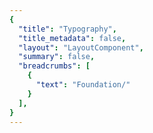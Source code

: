 ```yaml
---
{
  "title": "Typography",
  "title_metadata": false,
  "layout": "LayoutComponent",
  "summary": false,
  "breadcrumbs": [
    {
      "text": "Foundation/"
    }
  ],
}
---
```

<cdr-doc-tabs :labels="['Overview', 'Guidelines', 'Brand Typography']">
<template slot="Overview">
<cdr-doc-table-of-contents-shell>
  
Typography design tokens store the fundamental decisions of Cedar’s visual language: 
- Stores font specifications using variable names, not hard-coded values such as pixel values for font size
- Allows us to maintain a scalable, adjustable, and consistent visual system 
- Delivers updates to the brand identity with minimal impact to the code
- Specifies a hierarchical and semantically defined system

<br/>


## Typography Tokens

### Web 

<div style="overflow: hidden; white-space: nowrap; margin: 8px 0 8px 0;  padding: 16px 0 16px 8px; background-color: #FFFFFF ;"><typography-example name="cdr-text-default-body-compact" /> </div>

**cdr-text-default-body-compact**  <br>
**Suggested usage:** Use only for compact spacing with informational and supplemental body content

<table>
  <tbody>
    <tr>
      <td>cdr-text-default-body-compact-family </td>
      <td>Roboto, "Helvetica Neue", Helvetica,<br> Arial, sans-serif </td>
    </tr>
    <tr>
      <td>cdr-text-default-body-compact-style </td>
      <td>Normal </td>
    </tr>
    <tr>
      <td>cdr-text-default-body-compact-weight </td>
      <td>400 </td>
    </tr>
    <tr>
      <td>cdr-text-default-body-compact-spacing </td>
      <td>Normal </td>
    </tr>
    <tr>
      <td>cdr-text-default-body-compact-size </td>
      <td>14px </td>
    </tr>   
    <tr>
      <td>cdr-text-default-body-compact-height </td>
      <td>24px </td>
    </tr>   
  </tbody>
</table>

<br/>


<div style="overflow: hidden; white-space: nowrap; margin: 8px 0 8px 0;  padding: 16px 0 16px 8px; background-color: #FFFFFF ;"><typography-example name="cdr-text-default-body" /> </div>

**cdr-text-default-body**  <br>
**Suggested usage:** Default for body content. Uses a more open line height to font size ratio

<table>
  <tbody>
    <tr>
      <td>cdr-text-default-body-family </td>
      <td>Roboto, "Helvetica Neue", Helvetica,<br> Arial, sans-serif </td>
    </tr>
    <tr>
      <td>cdr-text-default-body-style </td>
      <td>Normal </td>
    </tr>
    <tr>
      <td>cdr-text-default-body-weight </td>
      <td>400 </td>
    </tr>
    <tr>
      <td>cdr-text-default-body-spacing </td>
      <td>Normal </td>
    </tr>
    <tr>
      <td>cdr-text-default-body-size </td>
      <td>16px </td>
    </tr>   
    <tr>
      <td>cdr-text-default-body-height  </td>
      <td>26px </td>
    </tr>   
  </tbody>
</table>

<br>

<div style="overflow: hidden; white-space: nowrap; margin: 0 0 8px 0; padding: 16px 0 16px 8px; background-color: #FFFFFF ;"> <typography-example name="cdr-text-editorial-body-compact" /> </div>

**cdr-text-editorial-body-compact**  <br>
**Suggested Usage:** Use only for compact spacing with editorial body content

<table>
  <tbody>
    <tr>
      <td>cdr-text-editorial-body-compact-family </td>
      <td>Sentinel, Roboto, "Helvetica Neue", Helvetica, Arial, sans-serif </td>
    </tr>
    <tr>
      <td>cdr-text-editorial-body-compact-style</td>
      <td>Normal </td>
    </tr>
    <tr>
      <td>cdr-text-editorial-body-compact-weight</td>
      <td>400 </td>
    </tr>
    <tr>
      <td>cdr-text-editorial-body-compact-spacing</td>
      <td>Normal </td>
    </tr>
    <tr>
      <td>cdr-text-editorial-body-compact-size</td>
      <td>18px </td>
    </tr>
    <tr>
      <td>cdr-text-editorial-body-compact-height</td>
      <td>28px </td>
    </tr>
  </tbody>
</table>

<br>

<div style="overflow: hidden; white-space: nowrap; margin: 0 0 8px 0; padding: 16px 0 16px 8px; background-color: #FFFFFF ;"> <typography-example name="cdr-text-editorial-body" /> </div>

**cdr-text-editorial-body**  <br>
**Suggested Usage:** Default for editorial long-form content. Uses a more open line height to font size ratio

<table>
  <tbody>
    <tr>
      <td>cdr-text-editorial-body-family </td>
      <td>Sentinel, Roboto, "Helvetica Neue", Helvetica, Arial, sans-serif </td>
    </tr>
    <tr>
      <td>cdr-text-editorial-body-style</td>
      <td>Normal </td>
    </tr>
    <tr>
      <td>cdr-text-editorial-body-weight</td>
      <td>400 </td>
    </tr>
    <tr>
      <td>cdr-text-editorial-body-spacing</td>
      <td>Normal </td>
    </tr>
    <tr>
      <td>cdr-text-editorial-body-size</td>
      <td>20px </td>
    </tr>
    <tr>
      <td>cdr-text-editorial-body-height</td>
      <td>32px </td>
    </tr>
  </tbody>
</table>


<br/>
<hr>


### Mobile

<div style="overflow: hidden; white-space: nowrap; font-family: Roboto; font-variant: normal; font-weight: 500; font-size: 34px; line-height: 40px; letter-spacing: normal; color: #292929; margin: 0 0 8px 0; padding: 16px 0 16px 8px; background-color: #FFFFFF ;">A different kind of company</div>

**Display 1** (Android) <br>
**Large Title** (iOS) <br>
**Suggested Usage:** Frequently used as the largest title for phone apps and can be used for page titles for larger devices 

<table>
  <tbody>
    <tr>
      <td>font-family </td>
      <td>Roboto </td>
    </tr>
    <tr>
      <td>font-weight</td>
      <td>Medium </td>
    </tr>
    <tr>
      <td>font-size</td>
      <td>34sp</td>
    </tr>
    <tr>
      <td>font-height</td>
      <td>40sp </td>
    </tr>
  </tbody>
</table>

<br>

<div style="overflow: hidden; white-space: nowrap; font-family: Sentinel; font-variant: normal; font-weight: 600; font-size: 28px; line-height: 36px; letter-spacing: normal; color: #292929; margin: 0 0 8px 0; padding: 16px 0 16px 8px; background-color: #FFFFFF ;">A different kind of company</div>

**Title 1** (Android and iOS)<br>
**Suggested Usage:** Content titles, level 1

<table>
  <tbody>
    <tr>
      <td width=160>font-family </td>
      <td>Sentinel </td>
    </tr>
    <tr>
      <td width=160>font-weight </td>
      <td>Semi Bold </td>
    </tr>
    <tr>
      <td width=160>font-size </td>
      <td>28sp </td>
    </tr>
    <tr>
      <td width=160>line-height </td>
      <td>36sp </td>
    </tr>   
  </tbody>
</table>

<br>

<div style="overflow: hidden; white-space: nowrap; font-family: Sentinel; font-variant: normal; font-weight: 600; font-size: 26px; line-height: 32px; letter-spacing: normal; color: #292929; margin: 0 0 8px 0; padding: 16px 0 16px 8px; background-color: #FFFFFF ;">A different kind of company</div>

**Title 2** (Android and iOS) <br>
**Suggested Usage:** Content titles, product names, level 2

<table>
  <tbody>
    <tr>
      <td>font-family </td>
      <td>Sentinel </td>
    </tr>
    <tr>
      <td>font-weight </td>
      <td>Semi Bold </td>
    </tr>
    <tr>
      <td>font-size </td>
      <td>26sp </td>
    </tr>
    <tr>
      <td>line-height </td>
      <td>32sp </td>
    </tr>   
  </tbody>
</table>

<br>

<div style="overflow: hidden; white-space: nowrap; font-family: Sentinel; font-variant: normal; font-weight: 600; font-size: 21px; line-height: 28px; letter-spacing: normal; color: #292929; margin: 0 0 8px 0; padding: 16px 0 16px 8px; background-color: #FFFFFF ;">A different kind of company</div>

**Title 3** (Android and iOS) <br>
**Suggested Usage:** Content titles, product names, product prices, level 3

<table>
  <tbody>
    <tr>
      <td>font-family </td>
      <td>Sentinel </td>
    </tr>
    <tr>
      <td>font-weight </td>
      <td>Semi Bold </td>
    </tr>
    <tr>
      <td>font-size </td>
      <td>21sp </td>
    </tr>
    <tr>
      <td>line-height </td>
      <td>28sp </td>
    </tr>   
  </tbody>
</table>

<br>

<div style="overflow: hidden; white-space: nowrap; font-family: Roboto; font-variant: normal; font-weight: 500; font-size: 17px; line-height: 24px; letter-spacing: normal; color: #292929; margin: 0 0 8px 0; padding: 16px 0 16px 8px; background-color: #FFFFFF ;">A different kind of company</div>

**Headline** (Android and iOS) <br>
**Suggested Usage:** Heading primarily used with body copy, list items, table headers

<table>
  <tbody>
    <tr>
      <td>font-family </td>
      <td>Roboto </td>
    </tr>
    <tr>
      <td>font-weight </td>
      <td>Medium </td>
    </tr>
    <tr>
      <td>font-size </td>
      <td>17sp </td>
    </tr>
    <tr>
      <td>line-height </td>
      <td>24sp </td>
    </tr>   
  </tbody>
</table>

<br>

<div style="overflow: hidden; white-space: nowrap; font-family: Roboto; font-variant: normal; font-weight: 500; font-size: 15px; line-height: 20px; letter-spacing: normal; color: #292929; margin: 0 0 8px 0; padding: 16px 0 16px 8px; background-color: #FFFFFF ;">A different kind of company</div>

**Subhead** (Android and iOS) <br>
**Suggested Usage:** Subheading primarily used with body copy 

<table>
  <tbody>
    <tr>
      <td>font-family </td>
      <td>Roboto </td>
    </tr>
    <tr>
      <td>font-weight </td>
      <td>Medium </td>
    </tr>
    <tr>
      <td>font-size </td>
      <td>15sp </td>
    </tr>
    <tr>
      <td>line-height </td>
      <td>20sp </td>
    </tr>   
  </tbody>
</table>

<br>

<div style="overflow: hidden; white-space: nowrap; font-family: Roboto; font-variant: normal; font-weight: 400; font-size: 13px; line-height: 20px; letter-spacing: normal; color: #292929; margin: 0 0 8px 0; padding: 16px 0 16px 8px; background-color: #FFFFFF ;">A different kind of company</div>

**Body 2** (Android) <br>
**Footnote** (iOS) <br>
**Suggested Usage:** Secondary text intended for informational and supplemental body content 

<table>
  <tbody>
    <tr>
      <td>font-family </td>
      <td>Roboto </td>
    </tr>
    <tr>
      <td>font-weight </td>
      <td>Regular </td>
    </tr>
    <tr>
      <td>font-size </td>
      <td>13sp </td>
    </tr>
    <tr>
      <td>line-height </td>
      <td>20sp </td>
    </tr>   
  </tbody>
</table>

<br>

<div style="overflow: hidden; white-space: nowrap; font-family: Roboto; font-variant: normal; font-weight: 400; font-size: 15px; line-height: 20px; letter-spacing: normal; color: #292929; margin: 0 0 8px 0; padding: 16px 0 16px 8px; background-color: #FFFFFF ;">A different kind of company</div>

**Body 1** (Android) <br>
**Body** (iOS) <br>
**Suggested Usage:** Default for body content 

<table>
  <tbody>
    <tr>
      <td>font-family </td>
      <td>Roboto </td>
    </tr>
    <tr>
      <td>font-weight </td>
      <td>Regular </td>
    </tr>
    <tr>
      <td>font-size </td>
      <td>15sp </td>
    </tr>
    <tr>
      <td>line-height </td>
      <td>20sp </td>
    </tr>   
  </tbody>
</table>

<br>

<div style="overflow: hidden; white-space: nowrap; font-family: Roboto; font-variant: normal; font-weight: 400; font-size: 11px; line-height: 16px; letter-spacing: normal; color: #292929; margin: 0 0 8px 0; padding: 16px 0 16px 8px; background-color: #FFFFFF ;">A different kind of company</div>

**Caption 2** (Android and iOS) <br>
**Suggested Usage:** Smallest text size, use sparingly or for bottom tab bar text 

<table>
  <tbody>
    <tr>
      <td>font-family </td>
      <td>Roboto </td>
    </tr>
    <tr>
      <td>font-weight </td>
      <td>Regular </td>
    </tr>
    <tr>
      <td>font-size </td>
      <td>11sp </td>
    </tr>
    <tr>
      <td>line-height </td>
      <td>16sp </td>
    </tr>   
  </tbody>
</table>

<br>

<div style="overflow: hidden; white-space: nowrap; font-family: Roboto; font-variant: normal; font-weight: 400; font-size: 12px; line-height: 20px; letter-spacing: normal; color: #292929; margin: 0 0 8px 0; padding: 16px 0 16px 8px; background-color: #FFFFFF ;">A different kind of company</div>

**Caption 1** (Android and iOS) <br>
**Suggested Usage:** Tertiary text, also intended for informational and supplemental body content. Also used for bottom action bar text for larger devices  

<table>
  <tbody>
    <tr>
      <td>font-family </td>
      <td>Roboto </td>
    </tr>
    <tr>
      <td>font-weight </td>
      <td>Regular </td>
    </tr>
    <tr>
      <td>font-size </td>
      <td>12sp </td>
    </tr>
    <tr>
      <td>line-height </td>
      <td>16sp </td>
    </tr>   
  </tbody>
</table>

<br>

<div style="overflow: hidden; white-space: nowrap; font-family: Roboto; font-variant: normal; font-weight: 500; font-size: 15px; line-height: 24px; letter-spacing: normal; color: #292929; margin: 0 0 8px 0; padding: 16px 0 16px 8px; background-color: #FFFFFF ;">A different kind of company</div>

**Button** (Android) <br>
iOS: N/A <br>
**Suggested Usage:** Button text has a thicker weight than body copy

<table>
  <tbody>
    <tr>
      <td>font-family </td>
      <td>Roboto </td>
    </tr>
    <tr>
      <td>font-weight </td>
      <td>Medium </td>
    </tr>
    <tr>
      <td>font-size </td>
      <td>15sp </td>
    </tr>
    <tr>
      <td>line-height </td>
      <td>24sp </td>
    </tr>   
  </tbody>
</table>

<br>

<div style="overflow: hidden; white-space: nowrap; font-family: Roboto; font-variant: normal; font-weight: 500; font-size: 15px; line-height: 24px; letter-spacing: normal; color: #3278ae; margin: 0 0 8px 0; padding: 16px 0 16px 8px; background-color: #FFFFFF ;">A different kind of company</div>

**Button_accent** (Android) <br>
iOS: N/A <br>
**Suggested Usage:** Link text has a thicker weight than body copy. Use #3278ae only on light background

<table>
  <tbody>
    <tr>
      <td>font-family </td>
      <td>Roboto </td>
    </tr>
    <tr>
      <td>font-weight </td>
      <td>Medium </td>
    </tr>
    <tr>
      <td>font-size </td>
      <td>15sp </td>
    </tr>
    <tr>
      <td>line-height </td>
      <td>24sp </td>
    </tr>    
    <tr>
      <td>color </td>
      <td>#3278ae </td>
    </tr>   
  </tbody>
</table>

<br>

<div style="overflow: hidden; white-space: nowrap; font-family: Roboto; font-variant: normal; font-weight: 500; font-size: 15px; line-height: 24px; letter-spacing: normal; color: #5197cd; margin: 0 0 8px 0; padding: 16px 0 16px 8px; background-color: #292929 ;">A different kind of company</div>

**Button_accent** (Android) <br>
iOS: N/A <br>
**Suggested Usage:** Link text has a thicker weight than body copy. Use #5197cd only on dark background

<table>
  <tbody>
    <tr>
      <td>font-family </td>
      <td>Roboto </td>
    </tr>
    <tr>
      <td>font-weight </td>
      <td>Medium </td>
    </tr>
    <tr>
      <td>font-size </td>
      <td>15sp </td>
    </tr>
    <tr>
      <td>line-height </td>
      <td>24sp </td>
    </tr>    
    <tr>
      <td>color </td>
      <td>#5197cd </td>
    </tr>   
  </tbody>
</table>

<br>

<div style="overflow: hidden; white-space: nowrap; font-family: Roboto; font-variant: normal; font-weight: 500; font-size: 15px; line-height: 20px; letter-spacing: normal; color: #c32a2e; margin: 0 0 8px 0; padding: 16px 0 16px 8px; background-color: #FFFFFF ;">A different kind of company</div>

**Error State** (Android) <br>
iOS: N/A <br>
**Suggested Usage:** Only for message text with error or warning states. Use #c32a2e only on light background

<table>
  <tbody>
    <tr>
      <td>font-family </td>
      <td>Roboto </td>
    </tr>
    <tr>
      <td>font-weight </td>
      <td>Medium </td>
    </tr>
    <tr>
      <td>font-size </td>
      <td>15sp </td>
    </tr>
    <tr>
      <td>line-height </td>
      <td>20sp </td>
    </tr>    
    <tr>
      <td>color </td>
      <td>#c32a2e </td>
    </tr>   
  </tbody>
</table>

<br>

<div style="overflow: hidden; white-space: nowrap; font-family: Roboto; font-variant: normal; font-weight: 500; font-size: 15px; line-height: 20px; letter-spacing: normal; color: #e86868; margin: 0 0 8px 0; padding: 16px 0 16px 8px; background-color: #292929 ;">A different kind of company</div>

**Error State** (Android) <br>
iOS: N/A <br>
**Suggested Usage:** Only for message text with error or warning states. Use #e86868 only on dark background

<table>
  <tbody>
    <tr>
      <td>font-family </td>
      <td>Roboto </td>
    </tr>
    <tr>
      <td>font-weight </td>
      <td>Medium </td>
    </tr>
    <tr>
      <td>font-size </td>
      <td>15sp </td>
    </tr>
    <tr>
      <td>line-height </td>
      <td>20sp </td>
    </tr>    
    <tr>
      <td>color </td>
      <td>#e86868 </td>
    </tr>   
  </tbody>
</table>


<br>
<hr/>


</cdr-doc-table-of-contents-shell>
</template>


<template slot="Guidelines">
<cdr-doc-table-of-contents-shell>

## Type Families

Cedar design system uses a limited number of tokens for typography:
- To define core styles
- By using tokens, Cedar can respond to changes in the brand identity with minimal impact to the code

<br/>

REI Digital Experience team has defined typography specifications and values based on REI Brand:
- Use these values with caution; type specifications could change
- Cedar Design Systems team is tracking how options are used in components
- List of typography values are available on the [Brand Typography tab](?active-tab=brand-typography)


### Sentinel

<b>Sentinel</b> is REI’s first choice for headlines and body copy, as well as anywhere you need an editorial voice.

<br>

### Roboto

<b>Roboto</b> shines when you want a simple, straightforward typeface that doesn’t get in the way. It’s used liberally in the digital space as REI’s chosen font for informational or supplemental-level copy.

<br>

### Roboto Condensed 

<b>Roboto Condensed</b> is used in special circumstances where size constraints exist or visual differentiation is needed. Examples of its use can be found in form labels and the Call to Action text.

<br>

## Type Scale

- **Body:** Uses a more open line height to font size ratio and is best suited for long-form content 

- **Display:** Line height to font size ratio is more condensed than body type specifications and caters to an overall shorter line length. It is best used for big moments, headings, titles, or subheadings. Avoid using display sizes for long-form content 

- **Utility:** Use sparingly within UI elements for Cedar components such as form labels and Call-to-Action text


<hr/>

</cdr-doc-table-of-contents-shell>
</template>


<template slot="Brand Typography">
<cdr-doc-table-of-contents-shell>

<cdr-doc-alert style="border: 1px solid #c77523; border-left: 8px solid #c77523; fill: #c77523">These values are NOT to be used by developers for creating custom UI.<br>If you are extending or modifying an existing Cedar component please work with the design system team to add support for your enhancements.</cdr-doc-alert>

Typography from Cedar’s base style guide are use throughout Cedar components and design recommendations. Use these values when:
  - Requesting or updating for an existing Cedar component
  - Requesting a new token 
  - Developing a new component that will be adopted by Cedar Design System
  
Note that the values on this page:
  - May not have a long lifespan
  - May alter the value more frequently
  - May be used for a wide variety of purposes

**Requesting a Token**
If you have a request for a token that is missing, you can [submit a pull request to the cedar-token repo](https://www.npmjs.com/package/@rei/cdr-tokens#addingupdating-tokens) or ask in the #cedar-users-support Slack channel. View requirements on the(<cdr-link :href="$withBase('/foundation/tokens?active-link=adding-tokens-to-the-repository')">adding tokens</cdr-link>) on the Tokens article.  

**Developing or Updating Cedar Components**
The Cedar team welcomes contributions from the digital community at REI. If you are interested in contributing design or code, please reach out at in Slack at [#cedar-user-support](https://rei.slack.com/messages/CA58YCGN4), email [cedar@rei.com](mailto:cedar@rei.com), or talk to your manager.


 
## Type Scale
The type scale powers all the typography within Cedar components. These preset values are the best way to reinforce visual hierarchy and consistency across pages. 

### Body 
Uses a more open line height to font size ratio:
- Best suited for long-form content
- Specifications are available for default (Roboto or sans type styles) and editorial (Sentinel or serif type styles)

#### Default 

<div style="overflow: hidden; white-space: nowrap; font-family: Roboto; font-variant: normal; font-weight: 400; font-size: 14px; line-height: 24px; letter-spacing: normal; color: #292929; background-color: #FFFFFF; margin: 0 0 8px 0; padding: 16px 0 16px 8px;">A different kind of company</div>
<table>
  <tbody>
    <tr>
      <td width=192>
        font-family: Roboto <br>
        font-weight: 400 <br>
        font-size: 14 <br>
        line-height: 24  
      </td>
      <td width=400>
        <b>Tokens:</b><br>
        cdr-text-default-body-compact <br>
        <br>
        <br>
      </td>
    </tr>
  </tbody>
</table>

<br>

<div style="overflow: hidden; white-space: nowrap; font-family: Roboto; font-variant: normal; font-weight: 400; font-size: 16px; line-height: 26px; letter-spacing: normal; color: #292929; background-color: #FFFFFF; margin: 0 0 8px 0; padding: 16px 0 16px 8px;">A different kind of company</div>
<table>
  <tbody>
    <tr>
      <td width=192>
        font-family: Roboto <br>
        font-weight: 400 <br>
        font-size: 16 <br>
        line-height: 26  
      </td>
      <td width=400>
        <b>Tokens:</b><br>
        cdr-text-default-body  <br>
        <br>
        <br>
      </td>
    </tr>
  </tbody>
</table>

<br>

<div style="overflow: hidden; white-space: nowrap; font-family: Roboto; font-variant: normal; font-weight: 400; font-size: 18px; line-height: 28px; letter-spacing: normal; color: #292929; background-color: #FFFFFF; margin: 0 0 8px 0; padding: 16px 0 16px 8px;">A different kind of company</div>
<table>
  <tbody>
    <tr>
      <td width=192>
        font-family: Roboto <br>
        font-weight: 400 <br>
        font-size: 18 <br>
        line-height: 28  
      </td>
      <td width=400>
        <b>Tokens:</b><br>
        N/A<br>
        <br>
        <br>
      </td>
    </tr>
  </tbody>
</table>

<br>

<div style="overflow: hidden; white-space: nowrap; font-family: Roboto; font-variant: normal; font-weight: 400; font-size: 20px; line-height: 32px; letter-spacing: normal; color: #292929; background-color: #FFFFFF; margin: 0 0 8px 0; padding: 16px 0 16px 8px;">A different kind of company</div>
<table>
  <tbody>
    <tr>
      <td width=192>
        font-family: Roboto <br>
        font-weight: 400 <br>
        font-size: 20 <br>
        line-height: 32  
      </td>
      <td width=400>
        <b>Tokens:</b><br>
        N/A<br>
        <br>
        <br>
      </td>
    </tr>
  </tbody>
</table>

<br>

<hr />

#### Editorial 

<div style="overflow: hidden; white-space: nowrap; font-family: Sentinel; font-variant: normal; font-weight: 400; font-size: 16px; line-height: 26px; letter-spacing: normal; color: #292929; background-color: #FFFFFF; margin: 0 0 8px 0; padding: 16px 0 16px 8px;">A different kind of company</div>
<table>
  <tbody>
    <tr>
      <td width=192>
        font-family: Sentinel <br>
        font-weight: 400 <br>
        font-size: 16 <br>
        line-height: 26  
      </td>
      <td width=400>
        <b>Tokens:</b><br>
        N/A<br>
        <br>
        <br>
      </td>
    </tr>
  </tbody>
</table>

<br>

<div style="overflow: hidden; white-space: nowrap; font-family: Sentinel; font-variant: normal; font-weight: 400; font-size: 18px; line-height: 28px; letter-spacing: normal; color: #292929; background-color: #FFFFFF; margin: 0 0 8px 0; padding: 16px 0 16px 8px;">A different kind of company</div>
<table>
  <tbody>
    <tr>
      <td width=192>
        font-family: Sentinel <br>
        font-weight: 400 <br>
        font-size: 18 <br>
        line-height: 28  
      </td>
      <td width=400>
        <b>Tokens:</b><br>
        cdr-text-editorial-body-compact<br>
        <br>
        <br>
      </td>
    </tr>
  </tbody>
</table>

<br>

<div style="overflow: hidden; white-space: nowrap; font-family: Sentinel; font-variant: normal; font-weight: 400; font-size: 20px; line-height: 32px; letter-spacing: normal; color: #292929; background-color: #FFFFFF; margin: 0 0 8px 0; padding: 16px 0 16px 8px;">A different kind of company</div>
<table>
  <tbody>
    <tr>
      <td width=192>
        font-family: Sentinel <br>
        font-weight: 400 <br>
        font-size: 20 <br>
        line-height: 32  
      </td>
      <td width=400>
        <b>Tokens:</b><br>
        cdr-text-editorial-body<br>
        <br>
        <br>
      </td>
    </tr>
  </tbody>
</table>

<br>

<div style="overflow: hidden; white-space: nowrap; font-family: Sentinel; font-variant: normal; font-weight: 400; font-size: 24px; line-height: 36px; letter-spacing: normal; color: #292929; background-color: #FFFFFF; margin: 0 0 8px 0; padding: 16px 0 16px 8px;">A different kind of company</div>
<table>
  <tbody>
    <tr>
      <td width=192>
        font-family: Sentinel <br>
        font-weight: 400 <br>
        font-size: 24 <br>
        line-height: 36  
      </td>
      <td width=400>
        <b>Tokens:</b><br>
        N/A<br>
        <br>
        <br>
      </td>
    </tr>
  </tbody>
</table>

<br>

<hr />

### Display
Line height to font size ratio is more condensed than body type specifications and caters catered to an overall shorter line length:
- Best used for big moments, headings, titles, or subheadings
- Specifications are available for default (Roboto or sans type styles) and editorial (Sentinel or serif type styles)
- Avoid using display sizes for long-form content

#### Default 

<div style="overflow: hidden; white-space: nowrap; font-family: Roboto; font-variant: normal; font-weight: 400; font-size: 12px; line-height: 16px; letter-spacing: normal; color: #292929; background-color: #FFFFFF; margin: 0 0 8px 0; padding: 16px 0 16px 8px;">A different kind of company</div>
<table>
  <tbody>
    <tr>
      <td width=192>
        font-family: Roboto <br>
        font-weight: 400 <br>
        font-size: 12 <br>
        line-height: 16  
      </td>
      <td width=400>
        <b>Tokens:</b><br>
        N/A<br>
        <br>
        <br>
      </td>
    </tr>
  </tbody>
</table>

<br>

<div style="overflow: hidden; white-space: nowrap; font-family: Roboto; font-variant: normal; font-weight: 400; font-size: 14px; line-height: 20px; letter-spacing: normal; color: #292929; background-color: #FFFFFF; margin: 0 0 8px 0; padding: 16px 0 16px 8px;">A different kind of company</div>
<table>
  <tbody>
    <tr>
      <td width=192>
        font-family: Roboto <br>
        font-weight: 400 <br>
        font-size: 14 <br>
        line-height: 20  
      </td>
      <td width=400>
        <b>Tokens:</b><br>
        N/A<br>
        <br>
        <br>
      </td>
    </tr>
  </tbody>
</table>

<br>

<div style="overflow: hidden; white-space: nowrap; font-family: Roboto; font-variant: normal; font-weight: 400; font-size: 16px; line-height: 24px; letter-spacing: normal; color: #292929; background-color: #FFFFFF; margin: 0 0 8px 0; padding: 16px 0 16px 8px;">A different kind of company</div>
<table>
  <tbody>
    <tr>
      <td width=192>
        font-family: Roboto <br>
        font-weight: 400 <br>
        font-size: 16 <br>
        line-height: 24  
      </td>
      <td width=400>
        <b>Tokens:</b><br>
        N/A<br>
        <br>
        <br>
      </td>
    </tr>
  </tbody>
</table>

<br>

<div style="overflow: hidden; white-space: nowrap; font-family: Roboto; font-variant: normal; font-weight: 400; font-size: 18px; line-height: 24px; letter-spacing: normal; color: #292929; background-color: #FFFFFF; margin: 0 0 8px 0; padding: 16px 0 16px 8px;">A different kind of company</div>
<table>
  <tbody>
    <tr>
      <td width=192>
        font-family: Roboto <br>
        font-weight: 400 <br>
        font-size: 18 <br>
        line-height: 24  
      </td>
      <td width=400>
        <b>Tokens:</b><br>
        N/A<br>
        <br>
        <br>
      </td>
    </tr>
  </tbody>
</table>

<br>

<div style="overflow: hidden; white-space: nowrap; font-family: Roboto; font-variant: normal; font-weight: 400; font-size: 20px; line-height: 28px; letter-spacing: normal; color: #292929; background-color: #FFFFFF; margin: 0 0 8px 0; padding: 16px 0 16px 8px;">A different kind of company</div>
<table>
  <tbody>
    <tr>
      <td width=192>
        font-family: Roboto <br>
        font-weight: 400 <br>
        font-size: 20 <br>
        line-height: 28  
      </td>
      <td width=400>
        <b>Tokens:</b><br>
        N/A<br>
        <br>
        <br>
      </td>
    </tr>
  </tbody>
</table>

<br>

<div style="overflow: hidden; white-space: nowrap; font-family: Roboto; font-variant: normal; font-weight: 400; font-size: 24px; line-height: 32px; letter-spacing: normal; color: #292929; background-color: #FFFFFF; margin: 0 0 8px 0; padding: 16px 0 16px 8px;">A different kind of company</div>
<table>
  <tbody>
    <tr>
      <td width=192>
        font-family: Roboto <br>
        font-weight: 400 <br>
        font-size: 24 <br>
        line-height: 32  
      </td>
      <td width=400>
        <b>Tokens:</b><br>
        N/A<br>
        <br>
        <br>
      </td>
    </tr>
  </tbody>
</table>

<br>

<div style="overflow: hidden; white-space: nowrap; font-family: Roboto; font-variant: normal; font-weight: 400; font-size: 28px; line-height: 36px; letter-spacing: normal; color: #292929; background-color: #FFFFFF; margin: 0 0 8px 0; padding: 16px 0 16px 8px;">A different kind of company</div>
<table>
  <tbody>
    <tr>
      <td width=192>
        font-family: Roboto <br>
        font-weight: 400 <br>
        font-size: 28 <br>
        line-height: 36  
      </td>
      <td width=400>
        <b>Tokens:</b><br>
        N/A<br>
        <br>
        <br>
      </td>
    </tr>
  </tbody>
</table>

<br>

<hr />

#### Editorial 


<div style="overflow: hidden; white-space: nowrap; font-family: Sentinel; font-variant: normal; font-weight: 600; font-size: 14px; line-height: 20px; letter-spacing: 0.2; color: #292929; background-color: #FFFFFF; margin: 0 0 8px 0; padding: 16px 0 16px 8px;">A different kind of company</div>
<table>
  <tbody>
    <tr>
      <td width=192>
        font-family: Sentinel<br>
        font-weight: 600 <br>
        font-size: 14 <br>
        line-height: 20  
      </td>
      <td width=400>
        <b>Tokens:</b><br>
        N/A<br>
        <br>
        <br>
      </td>
    </tr>
  </tbody>
</table>

<br>

<div style="overflow: hidden; white-space: nowrap; font-family: Sentinel; font-variant: normal; font-weight: 600; font-size: 16px; line-height: 24px; letter-spacing: 0.2; color: #292929; background-color: #FFFFFF; margin: 0 0 8px 0; padding: 16px 0 16px 8px;">A different kind of company</div>
<table>
  <tbody>
    <tr>
      <td width=192>
        font-family: Sentinel<br>
        font-weight: 600 <br>
        font-size: 16 <br>
        line-height: 24  
      </td>
      <td width=400>
        <b>Tokens:</b><br>
        N/A<br>
        <br>
        <br>
      </td>
    </tr>
  </tbody>
</table>

<br>

<div style="overflow: hidden; white-space: nowrap; font-family: Sentinel; font-variant: normal; font-weight: 600; font-size: 18px; line-height: 24px; letter-spacing: 0.2; color: #292929; background-color: #FFFFFF; background-color: #FFFFFF; margin: 0 0 8px 0; padding: 16px 0 16px 8px;">A different kind of company</div>
<table>
  <tbody>
    <tr>
      <td width=192>
        font-family: Sentinel<br>
        font-weight: 600 <br>
        font-size: 18 <br>
        line-height: 24  
      </td>
      <td width=400>
        <b>Tokens:</b><br>
        N/A<br>
        <br>
        <br>
      </td>
    </tr>
  </tbody>
</table>

<br>

<div style="overflow: hidden; white-space: nowrap; font-family: Sentinel; font-variant: normal; font-weight: 600; font-size: 20px; line-height: 28px; letter-spacing: 0.2; color: #292929; background-color: #FFFFFF; margin: 0 0 8px 0; padding: 16px 0 16px 8px;">A different kind of company</div>
<table>
  <tbody>
    <tr>
      <td width=192>
        font-family: Sentinel<br>
        font-weight: 600 <br>
        font-size: 20 <br>
        line-height: 28  
      </td>
      <td width=400>
        <b>Tokens:</b><br>
        N/A<br>
        <br>
        <br>
      </td>
    </tr>
  </tbody>
</table>

<br>

<div style="overflow: hidden; white-space: nowrap; font-family: Sentinel; font-variant: normal; font-weight: 600; font-size: 24px; line-height: 32px; letter-spacing: 0.2; color: #292929; background-color: #FFFFFF; margin: 0 0 8px 0; padding: 16px 0 16px 8px;">A different kind of company</div>
<table>
  <tbody>
    <tr>
      <td width=192>
        font-family: Sentinel<br>
        font-weight: 600 <br>
        font-size: 24 <br>
        line-height: 32  
      </td>
      <td width=400>
        <b>Tokens:</b><br>
        N/A<br>
        <br>
        <br>
      </td>
    </tr>
  </tbody>
</table>

<br>

<div style="overflow: hidden; white-space: nowrap; font-family: Sentinel; font-variant: normal; font-weight: 600; font-size: 28px; line-height: 36px; letter-spacing: 0.2; color: #292929; background-color: #FFFFFF; margin: 0 0 8px 0; padding: 16px 0 16px 8px;">A different kind of company</div>
<table>
  <tbody>
    <tr>
      <td width=192>
        font-family: Sentinel<br>
        font-weight: 600 <br>
        font-size: 28 <br>
        line-height: 36  
      </td>
      <td width=400>
        <b>Tokens:</b><br>
        N/A<br>
        <br>
        <br>
      </td>
    </tr>
  </tbody>
</table>

<br>

<div style="overflow: hidden; white-space: nowrap; font-family: Sentinel; font-variant: normal; font-weight: 600; font-size: 32px; line-height: 40px; letter-spacing: 0.2; color: #292929; background-color: #FFFFFF; margin: 0 0 8px 0; padding: 16px 0 16px 8px;">A different kind of company</div>
<table>
  <tbody>
    <tr>
      <td width=192>
        font-family: Sentinel<br>
        font-weight: 600 <br>
        font-size: 32 <br>
        line-height: 40  
      </td>
      <td width=400>
        <b>Tokens:</b><br>
        N/A<br>
        <br>
        <br>
      </td>
    </tr>
  </tbody>
</table>

<br>

<div style="overflow: hidden; white-space: nowrap; font-family: Sentinel; font-variant: normal; font-weight: 600; font-size: 40px; line-height: 48px; letter-spacing: 0.2; color: #292929; background-color: #FFFFFF; margin: 0 0 8px 0; padding: 16px 0 16px 8px;">A different kind of company</div>
<table>
  <tbody>
    <tr>
      <td width=192>
        font-family: Sentinel<br>
        font-weight: 600 <br>
        font-size: 40 <br>
        line-height: 48  
      </td>
      <td width=400>
        <b>Tokens:</b><br>
        N/A<br>
        <br>
        <br>
      </td>
    </tr>
  </tbody>
</table>

<br>

<div style="overflow: hidden; white-space: nowrap; font-family: Sentinel; font-variant: normal; font-weight: 600; font-size: 56px; line-height: 60px; letter-spacing: 0.2; color: #292929; background-color: #FFFFFF; margin: 0 0 8px 0; padding: 16px 0 16px 8px;">A different kind of company</div>
<table>
  <tbody>
    <tr>
      <td width=192>
        font-family: Sentinel<br>
        font-weight: 600 <br>
        font-size: 56 <br>
        line-height: 60  
      </td>
      <td width=400>
        <b>Tokens:</b><br>
        N/A<br>
        <br>
        <br>
      </td>
    </tr>
  </tbody>
</table>

<br>

<div style="overflow: hidden; white-space: nowrap; font-family: Sentinel; font-variant: normal; font-weight: 600; font-size: 76px; line-height: 84px; letter-spacing: 0.2; color: #292929; background-color: #FFFFFF; margin: 0 0 8px 0; padding: 16px 0 16px 8px;">A different kind of company</div>
<table>
  <tbody>
    <tr>
      <td width=192>
        font-family: Sentinel<br>
        font-weight: 600 <br>
        font-size: 76 <br>
        line-height: 84  
      </td>
      <td width=400>
        <b>Tokens:</b><br>
        N/A<br>
        <br>
        <br>
      </td>
    </tr>
  </tbody>
</table>

<br>

<div style="overflow: hidden; white-space: nowrap; font-family: Sentinel; font-variant: normal; font-weight: 600; font-size: 96px; line-height: 104px; letter-spacing: 0.2; color: #292929; background-color: #FFFFFF; margin: 0 0 8px 0; padding: 16px 0 16px 8px;">A different kind of company</div>
<table>
  <tbody>
    <tr>
      <td width=192>
        font-family: Sentinel<br>
        font-weight: 600 <br>
        font-size: 96 <br>
        line-height: 104  
      </td>
      <td width=400>
        <b>Tokens:</b><br>
        N/A<br>
        <br>
        <br>
      </td>
    </tr>
  </tbody>
</table>

<br>

<hr />

### Utility
Used sparingly within UI elements, currently used by Cedar components for:
- Form labels
- Call-to-Action text

<div style="overflow: hidden; white-space: nowrap; font-family: Roboto Condensed; font-variant: normal; font-weight: 400; font-size: 12px; line-height: 16px; letter-spacing: normal; color: #292929; background-color: #FFFFFF; margin: 0 0 8px 0; padding: 16px 0 16px 8px;">A different kind of company</div>
<table>
  <tbody>
    <tr>
      <td width=264>
        font-family: Roboto Condensed<br>
        font-weight: 400 <br>
        font-size: 12 <br>
        line-height: 16  
      </td>
      <td width=328>
        <b>Tokens:</b><br>
        N/A<br>
        <br>
        <br>
      </td>
    </tr>
  </tbody>
</table>

<br>

<div style="overflow: hidden; white-space: nowrap; font-family: Roboto Condensed; font-variant: normal; font-weight: 400; font-size: 14px; line-height: 20px; letter-spacing: normal; color: #292929; background-color: #FFFFFF; margin: 0 0 8px 0; padding: 16px 0 16px 8px;">A different kind of company</div>
<table>
  <tbody>
    <tr>
      <td width=264>
        font-family: Roboto Condensed<br>
        font-weight: 400 <br>
        font-size: 14 <br>
        line-height: 20  
      </td>
      <td width=328>
        <b>Tokens:</b><br>
        N/A<br>
        <br>
        <br>
      </td>
    </tr>
  </tbody>
</table>

<br>

<div style="overflow: hidden; white-space: nowrap; font-family: Roboto Condensed; font-variant: normal; font-weight: 400; font-size: 16px; line-height: 24px; letter-spacing: normal; color: #292929; background-color: #FFFFFF; margin: 0 0 8px 0; padding: 16px 0 16px 8px;">A different kind of company</div>
<table>
  <tbody>
    <tr>
      <td width=264>
        font-family: Roboto Condensed<br>
        font-weight: 400 <br>
        font-size: 16 <br>
        line-height: 24  
      </td>
      <td width=328>
        <b>Tokens:</b><br>
        N/A<br>
        <br>
        <br>
      </td>
    </tr>
  </tbody>
</table>

<br>

<div style="overflow: hidden; white-space: nowrap; font-family: Roboto Condensed; font-variant: normal; font-weight: 400; font-size: 18px; line-height: 24px; letter-spacing: normal; color: #292929; background-color: #FFFFFF; margin: 0 0 8px 0; padding: 16px 0 16px 8px;">A different kind of company</div>
<table>
  <tbody>
    <tr>
      <td width=264>
        font-family: Roboto Condensed<br>
        font-weight: 400 <br>
        font-size: 18 <br>
        line-height: 24  
      </td>
      <td width=328>
        <b>Tokens:</b><br>
        N/A<br>
       <br>
       <br>
      </td>
    </tr>
  </tbody>
</table>

<br>

<div style="overflow: hidden; white-space: nowrap; font-family: Roboto Condensed; font-variant: normal; font-weight: 400; font-size: 20px; line-height: 28px; letter-spacing: normal; color: #292929; background-color: #FFFFFF; margin: 0 0 8px 0; padding: 16px 0 16px 8px;">A different kind of company</div>
<table>
  <tbody>
    <tr>
      <td width=264>
        font-family: Roboto Condensed<br>
        font-weight: 400 <br>
        font-size: 20 <br>
        line-height: 28  
      </td>
      <td width=328>
        <b>Tokens:</b><br>
        N/A<br>
        <br>
        <br>
      </td>
    </tr>
  </tbody>
</table>

<br>

<div style="overflow: hidden; white-space: nowrap; font-family: Roboto Condensed; font-variant: normal; font-weight: 400; font-size: 24px; line-height: 32px; letter-spacing: normal; color: #292929; background-color: #FFFFFF; margin: 0 0 8px 0; padding: 16px 0 16px 8px;">A different kind of company</div>
<table>
  <tbody>
    <tr>
      <td width=264>
        font-family: Roboto Condensed<br>
        font-weight: 400 <br>
        font-size: 24 <br>
        line-height: 32  
      </td>
      <td width=328>
        <b>Tokens:</b><br>
        N/A<br>
        <br>
        <br>
      </td>
    </tr>
  </tbody>
</table>

<br>

<div style="overflow: hidden; white-space: nowrap; font-family: Roboto Condensed; font-variant: normal; font-weight: 400; font-size: 28px; line-height: 36px; letter-spacing: normal; color: #292929; background-color: #FFFFFF; margin: 0 0 8px 0; padding: 16px 0 16px 8px;">A different kind of company</div>
<table>
  <tbody>
    <tr>
      <td width=264>
        font-family: Roboto Condensed<br>
        font-weight: 400 <br>
        font-size: 28 <br>
        line-height: 36  
      </td>
      <td width=328>
        <b>Tokens:</b><br>
        N/A<br>
       <br>
       <br>
      </td>
    </tr>
  </tbody>
</table>

<br>

<hr />

</cdr-doc-table-of-contents-shell>
</template>
</cdr-doc-tabs>
